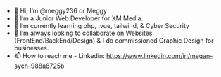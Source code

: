 - 👋 Hi, I’m @meggy236 or Meggy
- 👀 I’m a Junior Web Developer for XM Media. 
- 🌱 I’m currently learning php, .vue, tailwind, & Cyber Security
- 💞️ I’m always looking to collaborate on Websites (FrontEnd/BackEnd/Design) & I do commissioned Graphic Design for businesses. 
- 📫 How to reach me - Linkedin: https://www.linkedin.com/in/megan-sych-988a8725b

<!---
meggy236/meggy236 is a ✨ special ✨ repository because its `README.md` (this file) appears on your GitHub profile.
You can click the Preview link to take a look at your changes.
--->

